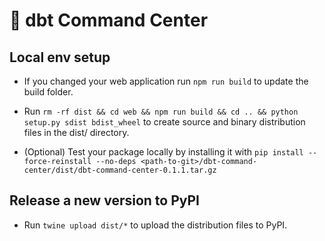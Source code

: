 # 🚀 dbt Command Center

## Local env setup

- If you changed your web application run `npm run build` to update the build folder.

- Run `rm -rf dist && cd web && npm run build && cd .. && python setup.py sdist bdist_wheel` to create source and binary distribution files in the dist/ directory.

- (Optional) Test your package locally by installing it with `pip install --force-reinstall --no-deps <path-to-git>/dbt-command-center/dist/dbt-command-center-0.1.1.tar.gz`

## Release a new version to PyPI

- Run `twine upload dist/*` to upload the distribution files to PyPI.
